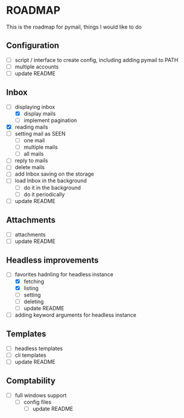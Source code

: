 # ROADMAP
This is the roadmap for pymail, things I would like to do

## Configuration
- [ ] script / interface to create config, including adding pymail to PATH
- [ ] multiple accounts
- [ ] update README

## Inbox
- [ ] displaying inbox
  - [x] display mails
  - [ ] implement pagination
- [x] reading mails
- [ ] setting mail as SEEN
  - [ ] one mail
  - [ ] multiple mails
  - [ ] all mails
- [ ] reply to mails
- [ ] delete mails
- [ ] add Inbox saving on the storage
- [ ] load Inbox in the background
  - [ ] do it in the background
  - [ ] do it periodically
- [ ] update README

## Attachments
- [ ] attachments
- [ ] update README

## Headless improvements
- [ ] favorites hadnling for headless instance
  - [x] fetching
  - [x] listing
  - [ ] setting
  - [ ] deleting
  - [ ] update README
- [ ] adding keyword arguments for headless instance

## Templates
- [ ] headless templates
- [ ] cli templates
- [ ] update README

## Comptability
- [ ] full windows support
    - [ ] config files
        - [ ] update README
